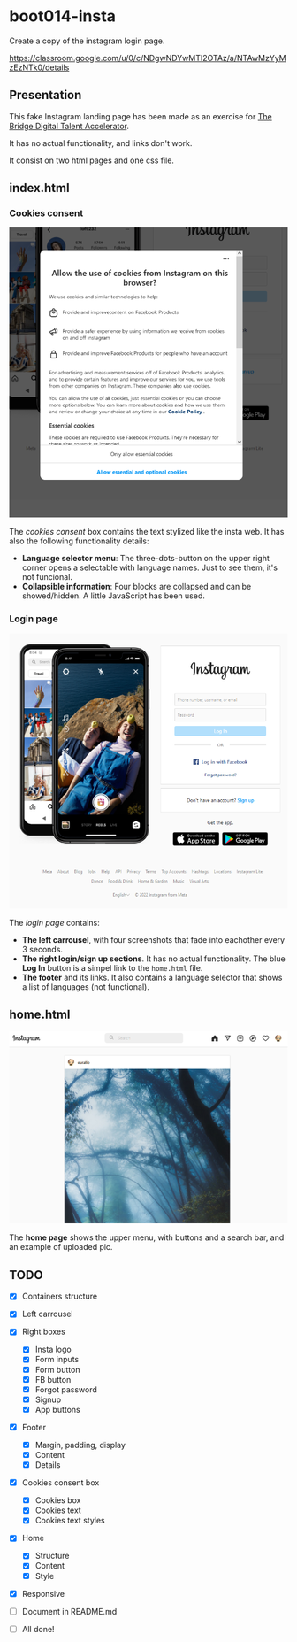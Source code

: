 # boot014-insta

Create a copy of the instagram login page.

https://classroom.google.com/u/0/c/NDgwNDYwMTI2OTAz/a/NTAwMzYyMzEzNTk0/details

## Presentation

This fake Instagram landing page has been made as an exercise for
[The Bridge Digital Talent Accelerator](https://thebridge.tech).

It has no actual functionality, and links don't work.

It consist on two html pages and one css file.

## index.html

### Cookies consent
![cookies consent](/doc/doc-index-1.png)

The *cookies consent* box contains the text stylized like the insta web.
It has also the following functionality details:
* **Language selector menu**: The three-dots-button on the upper right corner
opens a selectable with language names. Just to see them, it's not funcional.
* **Collapsible information**: Four blocks are collapsed and can be
showed/hidden. A little JavaScript has been used.

### Login page
![login page](/doc/doc-index-2.png)

The *login page* contains:
* **The left carrousel**, with four screenshots that fade
into eachother every 3 seconds.
* **The right login/sign up sections**. It has no actual functionality. The blue
**Log In** button is a simpel link to the `home.html` file.
* **The footer** and its links. It also contains a language selector that shows
a list of languages (not functional).

## home.html
![home.html](/doc/doc-index-3.png)

The **home page** shows the upper menu, with buttons and a search bar, and an
example of uploaded pic.

## TODO
 * [x] Containers structure
 * [x] Left carrousel
 * [x] Right boxes
     * [x] Insta logo
     * [x] Form inputs
     * [x] Form button
     * [x] FB button
     * [x] Forgot password
     * [x] Signup
     * [x] App buttons

 * [x] Footer
     * [x] Margin, padding, display
     * [x] Content
     * [x] Details

 * [x] Cookies consent box
     * [x] Cookies box
     * [x] Cookies text
     * [x] Cookies text styles

 * [x] Home
     * [x] Structure
     * [x] Content
     * [x] Style

 * [x] Responsive

 * [ ] Document in README.md
 * [ ] All done!
